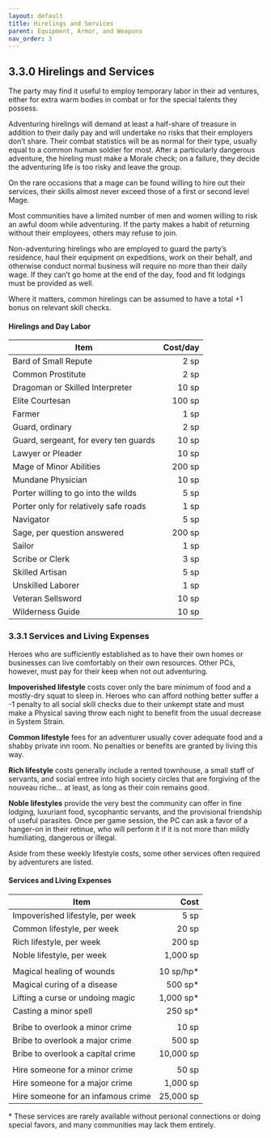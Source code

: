 ```yaml
---
layout: default
title: Hirelings and Services
parent: Equipment, Armor, and Weapons
nav_order: 3
---
```


## 3.3.0 Hirelings and Services

The party may find it useful to employ temporary labor in their ad ventures, either for extra warm bodies in combat or for the special talents they possess.

Adventuring hirelings will demand at least a half-share of treasure in addition to their daily pay and will undertake no risks that their employers don’t share.
Their combat statistics will be as normal for their type, usually equal to a common human soldier for most.
After a particularly dangerous adventure, the hireling must make a Morale check; on a failure, they decide the adventuring life is too risky and leave the group.

On the rare occasions that a mage can be found willing to hire out their services, their skills almost never exceed those of a first or second level Mage.

Most communities have a limited number of men and women willing to risk an awful doom while adventuring.
If the party makes a habit of returning without their employees, others may refuse to join.

Non-adventuring hirelings who are employed to guard the party’s residence, haul their equipment on expeditions, work on their behalf, and otherwise conduct normal business will require no more than their daily wage.
If they can’t go home at the end of the day, food and fit lodgings must be provided as well.

Where it matters, common hirelings can be assumed to have a total +1 bonus on relevant skill checks.

#### Hirelings and Day Labor

| Item                                  | Cost/day |
| ------------------------------------- | -------: |
| Bard of Small Repute                  |     2 sp |
| Common Prostitute                     |     2 sp |
| Dragoman or Skilled Interpreter       |    10 sp |
| Elite Courtesan                       |   100 sp |
| Farmer                                |     1 sp |
| Guard, ordinary                       |     2 sp |
| Guard, sergeant, for every ten guards |    10 sp |
| Lawyer or Pleader                     |    10 sp |
| Mage of Minor Abilities               |   200 sp |
| Mundane Physician                     |    10 sp |
| Porter willing to go into the wilds   |     5 sp |
| Porter only for relatively safe roads |     1 sp |
| Navigator                             |     5 sp |
| Sage, per question answered           |   200 sp |
| Sailor                                |     1 sp |
| Scribe or Clerk                       |     3 sp |
| Skilled Artisan                       |     5 sp |
| Unskilled Laborer                     |     1 sp |
| Veteran Sellsword                     |    10 sp |
| Wilderness Guide                      |    10 sp |

### 3.3.1 Services and Living Expenses

Heroes who are sufficiently established as to have their own homes or businesses can live comfortably on their own resources.
Other PCs, however, must pay for their keep when not out adventuring.

**Impoverished lifestyle** costs cover only the bare minimum of food and a mostly-dry squat to sleep in.
Heroes who can afford nothing better suffer a -1 penalty to all social skill checks due to their unkempt state and must make a Physical saving throw each night to benefit from the usual decrease in System Strain.

**Common lifestyle** fees for an adventurer usually cover adequate food and a shabby private inn room.
No penalties or benefits are granted by living this way.

**Rich lifestyle** costs generally include a rented townhouse, a small staff of servants, and social entree into high society circles that are forgiving of the nouveau riche...
at least, as long as their coin remains good.

**Noble lifestyles** provide the very best the community can offer in fine lodging, luxuriant food, sycophantic servants, and the provisional friendship of useful parasites.
Once per game session, the PC can ask a favor of a hanger-on in their retinue, who will perform it if it is not more than mildly humiliating, dangerous or illegal.

Aside from these weekly lifestyle costs, some other services often required by adventurers are listed.

#### Services and Living Expenses

| Item                               |       Cost |
| ---------------------------------- | ---------: |
| Impoverished lifestyle, per week   |       5 sp |
| Common lifestyle, per week         |      20 sp |
| Rich lifestyle, per week           |     200 sp |
| Noble lifestyle, per week          |   1,000 sp |
|                                    |            |
| Magical healing of wounds          | 10 sp/hp\* |
| Magical curing of a disease        |   500 sp\* |
| Lifting a curse or undoing magic   | 1,000 sp\* |
| Casting a minor spell              |   250 sp\* |
|                                    |            |
| Bribe to overlook a minor crime    |      10 sp |
| Bribe to overlook a major crime    |     500 sp |
| Bribe to overlook a capital crime  |  10,000 sp |
|                                    |            |
| Hire someone for a minor crime     |      50 sp |
| Hire someone for a major crime     |   1,000 sp |
| Hire someone for an infamous crime |  25,000 sp |

\* These services are rarely available without personal connections or doing special favors, and many communities may lack them entirely.
